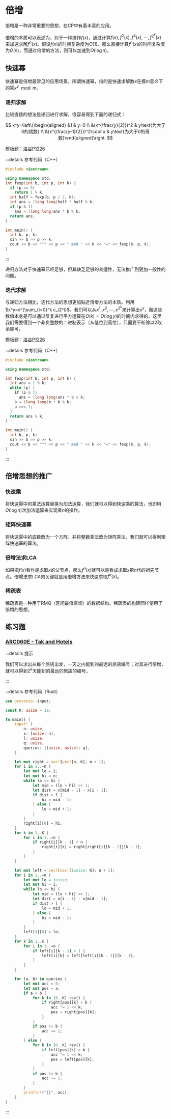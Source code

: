 # 倍增

倍增是一种非常重要的思想，在CP中有着丰富的应用。

倍增的本质可以表述为，对于一种操作$f(x)$，通过计算$f(x),f^2(x),f^4(x),\cdots,f^{2^k}(x)$来加速求解$f^n(x)$。假设$f(x)$的时间复杂度为$O(1)$，那么直接计算$f^n(x)$的时间复杂度为$O(n)$，而通过倍增的方法，则可以加速到$O(\log n)$。

## 快速幂

快速幂是倍增最常见的应用场景。所谓快速幂，指的是快速求解数$x$在模$m$意义下的幂$x^y\mod m$。

### 递归求解

比较直接的想法是递归进行求解。很容易得到下面的递归式：

$$
x^y=\left\{\begin{aligned}
&1 & y=0 \\
&(x^{\frac{y}{2}})^2 & y\text{为大于0的偶数} \\
&(x^{\frac{y-1}{2}})^2\cdot x & y\text{为大于0的奇数}\end{aligned}\right.
$$

模板题：[洛谷P1226](https://www.luogu.com.cn/problem/P1226)

:::details 参考代码（C++）

```cpp
#include <iostream>

using namespace std;
int fexp(int b, int p, int k) {
  if (p == 0)
    return 1 % k;
  int half = fexp(b, p / 2, k);
  int ans = (long long)half * half % k;
  if (p & 1)
    ans = (long long)ans * b % k;
  return ans;
}

int main() {
  int b, p, k;
  cin >> b >> p >> k;
  cout << b << "^" << p << " mod " << k << "=" << fexp(b, p, k);
}
```

:::

递归方法对于快速幂已经足够，但其缺乏足够的普适性，无法推广到更加一般性的问题。

### 迭代求解

与递归方法相比，迭代方法的思想更加贴近倍增方法的本质。利用$x^y=x^{\sum_{i=0}^k c_i2^i}$，我们可以从$x^1,x^2,\cdots,x^{2^k}$来计算出$x^y$，而这些数值本身是可以通过反复进行平方运算在$O(k)=O(\log y)$的时间内求得的。这里我们需要得到一个非负整数的二进制表示（从低位到高位），只需要不断除以2取余即可。

模板题：[洛谷P1226](https://www.luogu.com.cn/problem/P1226)

:::details 参考代码（C++）

```cpp
#include <iostream>

using namespace std;

int fexp(int b, int p, int k) {
  int ans = 1 % k;
  while (p) {
    if (p & 1)
      ans = (long long)ans * b % k;
    b = (long long)b * b % k;
    p >>= 1;
  }
  return ans % k;
}

int main() {
  int b, p, k;
  cin >> b >> p >> k;
  cout << b << "^" << p << " mod " << k << "=" << fexp(b, p, k);
}
```

:::

## 倍增思想的推广

### 快速乘

将快速幂中的乘法运算替换为加法运算，我们就可以得到快速乘的算法，也即用$O(\log n)$次加法运算来实现乘$n$的操作。

### 矩阵快速幂

将快速幂中的底数改为一个方阵，并将整数乘法改为矩阵乘法，我们就可以得到矩阵快速幂的算法。

### 倍增法求LCA

如果把$f(x)$看作是求取$x$的父节点，那么$f^n(x)$就可以是看成求取$x$第$n$代的祖先节点。倍增法求LCA的关键就是用倍增方法来快速求取$f^n(x)$。

### 稀疏表

稀疏表是一种用于RMQ（区间最值查询）的数据结构。稀疏表的构建同样使用了倍增的思想。

## 练习题

### [ARC060E - Tak and Hotels](https://atcoder.jp/contests/arc060/tasks/arc060_c)

:::details 提示

我们可以求出从每个旅店出发，一天之内能到的最远的旅店编号；对其进行倍增，就可以得到$2^k$天能到的最远的旅店的编号。

:::

:::details 参考代码（Rust）

```rust
use proconio::input;

const K: usize = 18;

fn main() {
    input! {
        n: usize,
        x: [usize; n],
        l: usize,
        q: usize,
        queries: [(usize, usize); q],
    }

    let mut right = vec![vec![n; K]; n + 1];
    for i in 1..=n {
        let mut lo = i;
        let mut hi = n;
        while lo <= hi {
            let mid = (lo + hi) >> 1;
            let dist = x[mid - 1] - x[i - 1];
            if dist > l {
                hi = mid - 1;
            } else {
                lo = mid + 1;
            }
        }
        right[i][0] = hi;
    }
    for k in 1..K {
        for i in 1..=n {
            if right[i][k - 1] < n {
                right[i][k] = right[right[i][k - 1]][k - 1];
            }
        }
    }

    let mut left = vec![vec![1usize; K]; n + 1];
    for i in 1..=n {
        let mut lo = 1usize;
        let mut hi = i;
        while lo <= hi {
            let mid = (lo + hi) >> 1;
            let dist = x[i - 1] - x[mid - 1];
            if dist > l {
                lo = mid + 1;
            } else {
                hi = mid - 1;
            }
        }
        left[i][0] = lo;
    }
    for k in 1..K {
        for i in 1..=n {
            if left[i][k - 1] > 1 {
                left[i][k] = left[left[i][k - 1]][k - 1];
            }
        }
    }

    for (a, b) in queries {
        let mut acc = 0;
        let mut pos = a;
        if a < b {
            for k in (0..K).rev() {
                if right[pos][k] < b {
                    acc ^= 1 << k;
                    pos = right[pos][k];
                }
            }
            if pos != b {
                acc += 1;
            }
        } else {
            for k in (0..K).rev() {
                if left[pos][k] > b {
                    acc ^= 1 << k;
                    pos = left[pos][k];
                }
            }
            if pos != b {
                acc += 1;
            }
        }
        println!("{}", acc);
    }
}
```

:::
